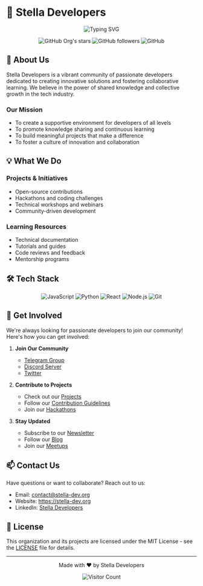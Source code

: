 # 🌟 Stella Developers

<p align="center">
  <img src="https://readme-typing-svg.demolab.com?font=Dancing+Script&weight=800&size=26&duration=3000&pause=500&center=true&random=true&width=970&height=64&lines=Welcome+to+Stella+Developers;Where+Innovation+Meets+Collaboration;Building+the+Future%2C+One+Line+at+a+Time;Join+Us+in+Our+Development+Journey" alt="Typing SVG" />
</p>

<div align="center">
  
  ![GitHub Org's stars](https://img.shields.io/github/stars/stella-developers?style=social)
  ![GitHub followers](https://img.shields.io/github/followers/stella-developers?style=social)
  ![GitHub](https://img.shields.io/github/license/stella-developers/stella-developers)
  
</div>

## 🚀 About Us

Stella Developers is a vibrant community of passionate developers dedicated to creating innovative solutions and fostering collaborative learning. We believe in the power of shared knowledge and collective growth in the tech industry.

### Our Mission
- To create a supportive environment for developers of all levels
- To promote knowledge sharing and continuous learning
- To build meaningful projects that make a difference
- To foster a culture of innovation and collaboration

## 💡 What We Do

### Projects & Initiatives
- Open-source contributions
- Hackathons and coding challenges
- Technical workshops and webinars
- Community-driven development

### Learning Resources
- Technical documentation
- Tutorials and guides
- Code reviews and feedback
- Mentorship programs

## 🛠️ Tech Stack

<div align="center">
  
  ![JavaScript](https://img.shields.io/badge/-JavaScript-F7DF1E?style=flat&logo=javascript&logoColor=black)
  ![Python](https://img.shields.io/badge/-Python-3776AB?style=flat&logo=python&logoColor=white)
  ![React](https://img.shields.io/badge/-React-61DAFB?style=flat&logo=react&logoColor=black)
  ![Node.js](https://img.shields.io/badge/-Node.js-339933?style=flat&logo=node.js&logoColor=white)
  ![Git](https://img.shields.io/badge/-Git-F05032?style=flat&logo=git&logoColor=white)
  
</div>

## 🤝 Get Involved

We're always looking for passionate developers to join our community! Here's how you can get involved:

1. **Join Our Community**
   - [Telegram Group](https://t.me/DevCollab)
   - [Discord Server](https://discord.gg/stella-dev)
   - [Twitter](https://twitter.com/stella_devs)

2. **Contribute to Projects**
   - Check out our [Projects](https://github.com/stella-developers/projects)
   - Follow our [Contribution Guidelines](CONTRIBUTING.md)
   - Join our [Hackathons](https://github.com/stella-developers/hackathons)

3. **Stay Updated**
   - Subscribe to our [Newsletter](https://stella-dev.substack.com)
   - Follow our [Blog](https://blog.stella-dev.org)
   - Join our [Meetups](https://meetup.com/stella-developers)

## 📫 Contact Us

Have questions or want to collaborate? Reach out to us:

- Email: contact@stella-dev.org
- Website: https://stella-dev.org
- LinkedIn: [Stella Developers](https://linkedin.com/company/stella-developers)

## 📜 License

This organization and its projects are licensed under the MIT License - see the [LICENSE](LICENSE) file for details.

---

<div align="center">
  
  Made with ❤️ by Stella Developers
  
  ![Visitor Count](https://profile-counter.glitch.me/stella-developers/count.svg)
  
</div>
